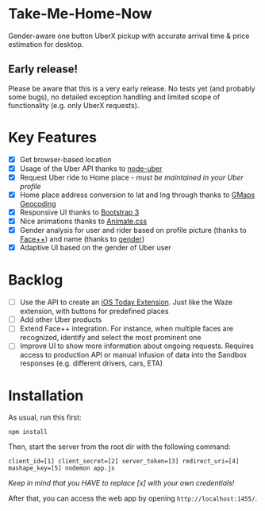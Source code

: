 # Take-Me-Home-Now
Gender-aware one button UberX pickup with accurate arrival time &amp; price estimation for desktop.

## Early release!
Please be aware that this is a very early release. No tests yet (and probably some bugs), no detailed exception handling and limited scope of functionality (e.g. only UberX requests).

# Key Features
- [x] Get browser-based location
- [x] Usage of the Uber API thanks to [node-uber](https://github.com/shernshiou/node-uber)
- [x] Request Uber ride to Home place - *must be maintained in your Uber profile*
- [x] Home place address conversion to lat and lng through thanks to [GMaps Geocoding](https://developers.google.com/maps/documentation/javascript/geocoding)
- [x] Responsive UI thanks to [Bootstrap 3](http://getbootstrap.com/)
- [x] Nice animations thanks to [Animate.css](https://daneden.github.io/animate.css/)
- [x] Gender analysis for user and rider based on profile picture (thanks to [Face++](https://market.mashape.com/faceplusplus/faceplusplus-face-detection)) and name (thanks to [gender](https://www.npmjs.com/package/gender))
- [x] Adaptive UI based on the gender of Uber user

# Backlog
- [ ] Use the API to create an [iOS Today Extension](https://www.raywenderlich.com/83809/ios-8-today-extension-tutorial). Just like the Waze extension, with buttons for predefined places
- [ ] Add other Uber products
- [ ] Extend Face++ integration. For instance, when multiple faces are recognized, identify and select the most prominent one
- [ ] Improve UI to show more information about ongoing requests. Requires access to production API or manual infusion of data into the Sandbox responses (e.g. different drivers, cars, ETA)

# Installation
As usual, run this first:
```
npm install
```

Then, start the server from the root dir with the following command:
```
client_id=[1] client_secret=[2] server_token=[3] redirect_uri=[4] mashape_key=[5] nodemon app.js
```

*Keep in mind that you HAVE to replace [x] with your own credentials!*

After that, you can access the web app by opening ``http://localhost:1455/``.
